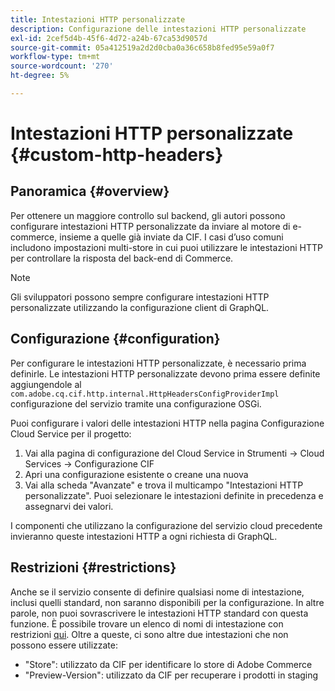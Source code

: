 ```yaml
---
title: Intestazioni HTTP personalizzate
description: Configurazione delle intestazioni HTTP personalizzate
exl-id: 2cef5d4b-45f6-4d72-a24b-67ca53d9057d
source-git-commit: 05a412519a2d2d0cba0a36c658b8fed95e59a0f7
workflow-type: tm+mt
source-wordcount: '270'
ht-degree: 5%

---
```


# Intestazioni HTTP personalizzate {#custom-http-headers}

## Panoramica {#overview}

Per ottenere un maggiore controllo sul backend, gli autori possono configurare intestazioni HTTP personalizzate da inviare al motore di e-commerce, insieme a quelle già inviate da CIF. I casi d’uso comuni includono impostazioni multi-store in cui puoi utilizzare le intestazioni HTTP per controllare la risposta del back-end di Commerce.

>[!NOTE]
>
>Gli sviluppatori possono sempre configurare intestazioni HTTP personalizzate utilizzando la configurazione client di GraphQL.

## Configurazione {#configuration}

Per configurare le intestazioni HTTP personalizzate, è necessario prima definirle. Le intestazioni HTTP personalizzate devono prima essere definite aggiungendole al `com.adobe.cq.cif.http.internal.HttpHeadersConfigProviderImpl` configurazione del servizio tramite una configurazione OSGi.

Puoi configurare i valori delle intestazioni HTTP nella pagina Configurazione Cloud Service per il progetto:

1. Vai alla pagina di configurazione del Cloud Service in Strumenti -> Cloud Services -> Configurazione CIF
1. Apri una configurazione esistente o creane una nuova
1. Vai alla scheda &quot;Avanzate&quot; e trova il multicampo &quot;Intestazioni HTTP personalizzate&quot;. Puoi selezionare le intestazioni definite in precedenza e assegnarvi dei valori.

I componenti che utilizzano la configurazione del servizio cloud precedente invieranno queste intestazioni HTTP a ogni richiesta di GraphQL.

## Restrizioni {#restrictions}

Anche se il servizio consente di definire qualsiasi nome di intestazione, inclusi quelli standard, non saranno disponibili per la configurazione. In altre parole, non puoi sovrascrivere le intestazioni HTTP standard con questa funzione. È possibile trovare un elenco di nomi di intestazione con restrizioni [qui](https://developer.mozilla.org/it-IT/docs/Web/HTTP/Headers). Oltre a queste, ci sono altre due intestazioni che non possono essere utilizzate:

* &quot;Store&quot;: utilizzato da CIF per identificare lo store di Adobe Commerce
* &quot;Preview-Version&quot;: utilizzato da CIF per recuperare i prodotti in staging
